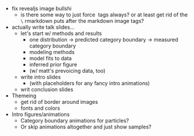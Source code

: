 * fix revealjs image bullshi
    * is there some way to just force <img> tags always? or at least get rid of the `\` rmarkdown puts after the markdown image tags?
* actually write talk slides...
    * let's start w/ methods and results
        * one distribution -> predicted category boundary -> measured category boundary
        * modeling methods
        * model fits to data
        * inferred prior figure
        * (w/ matt's prevoicing data, too)
    * write intro slides
        * (with placeholders for any fancy intro animations)
    * writ conclusion slides
* Themeing
    * get rid of border around images
    * fonts and colors
* Intro figures/animations
    * Category boundary animations for particles?
    * Or skip animations altogether and just show samples?

